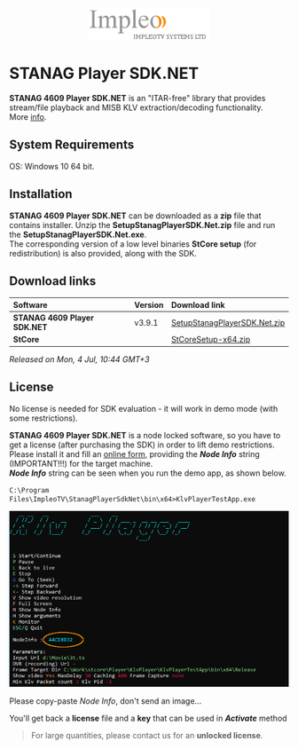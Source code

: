 
<div align="center">
  <a >
    <img src="images/impleo_logo.png" alt="Logo" >
  </a>
</div>

# STANAG Player SDK.NET
**STANAG 4609 Player SDK.NET** is an "ITAR-free" library that provides stream/file playback and MISB KLV extraction/decoding functionality.  
More [info](https://impleotv.com/products/sdks/stanagplayersdk/).

## System Requirements
OS: Windows 10 64 bit.
## Installation

**STANAG 4609 Player SDK.NET** can be downloaded as a **zip** file that contains installer. Unzip the **SetupStanagPlayerSDK.Net.zip** file and run the **SetupStanagPlayerSDK.Net.exe**.  
The corresponding version of a low level binaries **StCore setup** (for redistribution) is also provided, along with the SDK. 

## Download links

| Software | Version              | Download link                                                           | 
|:-----|:-------------------------|:------------------------------------------------------------------------------|
| **STANAG 4609 Player SDK.NET**  |  v3.9.1 | [SetupStanagPlayerSDK.Net.zip](https://github.com/impleotv/stanag-player-sdk-release/releases/latest/download/SetupStanagPlayerSDK.Net.zip) | 
| **StCore**  |   | [StCoreSetup-x64.zip](https://github.com/impleotv/stanag-player-sdk-release/releases/latest/download/StCoreSetup-x64.zip) | 

*Released on Mon, 4 Jul, 10:44 GMT+3*

## License

No license is needed for SDK evaluation - it will work in demo mode (with some restrictions).

**STANAG 4609 Player SDK.NET** is a node locked software, so you have to get a license (after purchasing the SDK) in order to lift demo restrictions. Please install it and fill an [online form](https://docs.google.com/forms/d/e/1FAIpQLSd_XW6bDsFce1G1cpds4gMQNlwNax0CvkWzcMbscxZ5rLaIbA/viewform), providing the ***Node Info*** string (IMPORTANT!!!) for the target machine.  
***Node Info*** string can be seen when you run the demo app, as shown below.  

```
C:\Program Files\ImpleoTV\StanagPlayerSdkNet\bin\x64>KlvPlayerTestApp.exe
```

<div align="center">
  <a >
    <img src="images/license.png" alt="License" >
  </a>
</div>  

Please copy-paste *Node Info*, don't send an image...

You'll get back a **license** file and a **key** that can be used in ***Activate*** method

> For large quantities, please contact us for an **unlocked license**.
